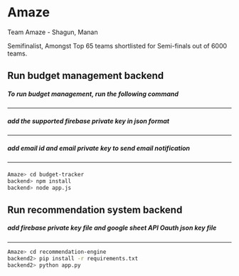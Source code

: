 
# Amaze

Team Amaze - Shagun, Manan

Semifinalist, Amongst Top 65 teams shortlisted for Semi-finals out of 6000 teams.

## Run budget management backend

##### To run budget management, run the following command
---------------
##### add the supported firebase private key  in json format
-------------------
##### add email id and email private key to send email notification
--------------
####

```bash
Amaze> cd budget-tracker
backend> npm install
backend> node app.js
```


## Run recommendation system backend

##### add firebase private key file and google sheet API Oauth json key file 

####

-----


```bash
Amaze> cd recommendation-engine
backend2> pip install -r requirements.txt
backend2> python app.py
```


